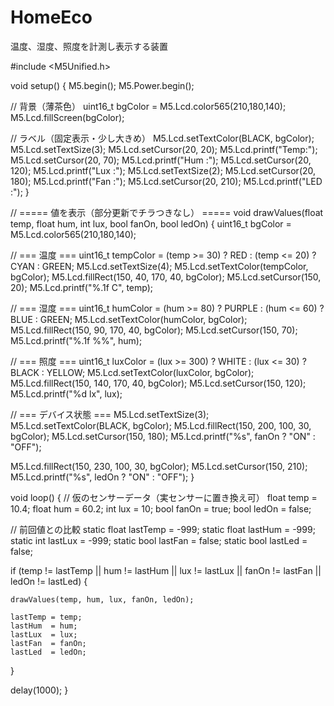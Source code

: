 # HomeEco
温度、湿度、照度を計測し表示する装置


#include <M5Unified.h>

void setup() {
  M5.begin();
  M5.Power.begin();

  // 背景（薄茶色）
  uint16_t bgColor = M5.Lcd.color565(210,180,140);
  M5.Lcd.fillScreen(bgColor);

  // ラベル（固定表示・少し大きめ）
  M5.Lcd.setTextColor(BLACK, bgColor);
  M5.Lcd.setTextSize(3);
  M5.Lcd.setCursor(20, 20);  M5.Lcd.printf("Temp:");
  M5.Lcd.setCursor(20, 70);  M5.Lcd.printf("Hum :");
  M5.Lcd.setCursor(20, 120); M5.Lcd.printf("Lux :");
  M5.Lcd.setTextSize(2);
  M5.Lcd.setCursor(20, 180); M5.Lcd.printf("Fan :");
  M5.Lcd.setCursor(20, 210); M5.Lcd.printf("LED :");
}

// ===== 値を表示（部分更新でチラつきなし） =====
void drawValues(float temp, float hum, int lux, bool fanOn, bool ledOn) {
  uint16_t bgColor = M5.Lcd.color565(210,180,140);

  // === 温度 ===
  uint16_t tempColor = (temp >= 30) ? RED : (temp <= 20) ? CYAN : GREEN;
  M5.Lcd.setTextSize(4);
  M5.Lcd.setTextColor(tempColor, bgColor);
  M5.Lcd.fillRect(150, 40, 170, 40, bgColor);
  M5.Lcd.setCursor(150, 20);
  M5.Lcd.printf("%.1f C", temp);

  // === 湿度 ===
  uint16_t humColor = (hum >= 80) ? PURPLE : (hum <= 60) ? BLUE : GREEN;
  M5.Lcd.setTextColor(humColor, bgColor);
  M5.Lcd.fillRect(150, 90, 170, 40, bgColor);
  M5.Lcd.setCursor(150, 70);
  M5.Lcd.printf("%.1f %%", hum);

  // === 照度 ===
  uint16_t luxColor = (lux >= 300) ? WHITE : (lux <= 30) ? BLACK : YELLOW;
  M5.Lcd.setTextColor(luxColor, bgColor);
  M5.Lcd.fillRect(150, 140, 170, 40, bgColor);
  M5.Lcd.setCursor(150, 120);
  M5.Lcd.printf("%d lx", lux);

  // === デバイス状態 ===
  M5.Lcd.setTextSize(3);
  M5.Lcd.setTextColor(BLACK, bgColor);
  M5.Lcd.fillRect(150, 200, 100, 30, bgColor);
  M5.Lcd.setCursor(150, 180);
  M5.Lcd.printf("%s", fanOn ? "ON" : "OFF");

  M5.Lcd.fillRect(150, 230, 100, 30, bgColor);
  M5.Lcd.setCursor(150, 210);
  M5.Lcd.printf("%s", ledOn ? "ON" : "OFF");
}

void loop() {
  // 仮のセンサーデータ（実センサーに置き換え可）
  float temp = 10.4;
  float hum  = 60.2;
  int   lux  = 10;
  bool  fanOn = true;
  bool  ledOn = false;

  // 前回値との比較
  static float lastTemp = -999;
  static float lastHum  = -999;
  static int   lastLux  = -999;
  static bool  lastFan  = false;
  static bool  lastLed  = false;

  if (temp != lastTemp || hum != lastHum || lux != lastLux ||
      fanOn != lastFan || ledOn != lastLed) {

    drawValues(temp, hum, lux, fanOn, ledOn);

    lastTemp = temp;
    lastHum  = hum;
    lastLux  = lux;
    lastFan  = fanOn;
    lastLed  = ledOn;
  }

  delay(1000);
}